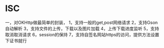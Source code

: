 # ISC
一，对OKHttp做最简单的封装，
1，支持一般的get,post网络请求
2，支持Gson自动解析
3，支持文件的上传，下载以及图片加载
4，上传下载进度监听
5，支持取消取消请求
6，session的保持
7，支持自签名网站https的访问，提供方法设置下证书就行


